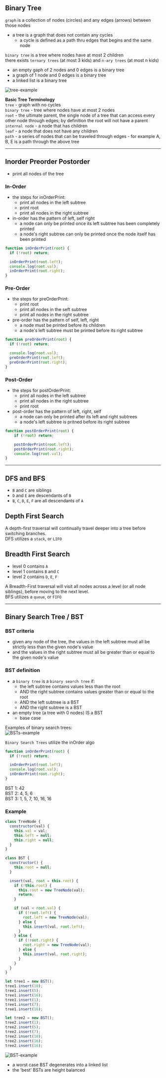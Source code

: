 ## Binary Tree  

`graph` is a collection of nodes (circles) and any edges (arrows) between those nodes

- a tree is a graph that does not contain any cycles  
  - a cycle is defined as a path thru edges that begins and the same node  

`binary tree` is a tree where nodes have at most 2 children  
there exists `ternary trees` (at most 3 kids) and `n-ary trees` (at most n kids)

- an empty gaph of 2 nodes and 0 edges is a binary tree
- a graph of 1 node and 0 edges is a binary tree
- a linked list is a binary tree  

![tree-example](tree.png)

**Basic Tree Terminology**  
`tree` - graph with no cycles  
`binary tree` - tree where nodes have at most 2 nodes  
`root` - the ultimate parent, the single node of a tree that can access every other node through edges; by definition the root will not have a parent  
`internal node` - a node that has children  
`leaf` - a node that does not have any children  
`path` - a series of nodes that can be traveled through edges - for example A, B, E is a path through the above tree  

---
## Inorder Preorder Postorder  
- print all nodes of the tree  

### In-Order 
- the steps for inOrderPrint: 
  - print all nodes in the left subtree
  - print root
  - print all nodes in the right subtree  
- in-order has the pattern of left, self right  
  - a node can only be printed once its left subtree has been completely printed
  - a node's right subtree can only be printed once the node itself has been printed

```javascript
function inOrderPrint(root) {
  if (!root) return;

  inOrderPrint(root.left);
  console.log(root.val);
  inOrderPrint(root.right);
}
```

### Pre-Order  
- the steps for preOrderPrint:
  - print root
  - print all nodes in the seft subtree
  - print all nodes in the right subtree
- pre-order has the pattern of self, left, right
  - a node must be printed before its children
  - a node's left subtree must be printed before its right subtree

```javascript
function preOrderPrint(root) {
  if (!root) return;

  console.log(root.val);
  preOrderPrint(root.left);
  preOrderPrint(root.right);
}
```

### Post-Order 
- the steps for postOrderPrint:
  - print all nodes in the left subtree
  - print all nodes in the right subtree
  - print root
- post-order has the pattern of left, right, self
  - a node can only be printed after its left and right subtrees
  - a node's left subtree is pritned before its right subtree  

```javascript
function postOrderPrint(root) {
    if (!root) return;

    postOrderPrint(root.left);
    postOrderPrint(root.right);
    console.log(root.val);
}
```
---
## DFS and BFS

- `B` and `C` are siblings
- `D` and `E` are descendants of `B`
- `B`, `C`, `D`, `E`, `F` are all descendants of `A`

## Depth First Search  

A depth-first traversal will continually travel deeper into a tree before switching branches.  
DFS utilizes a `stack`, or `LIFO`

## Breadth First Search

- level 0 contains `A`
- level 1 contains `B` and `C`
- level 2 contains `D`, `E`, `F`

A Breadth-First traversal will visit all nodes across a level (or all node siblings), before moving to the next level.  
BFS utilizes a `queue`, or `FIFO`

---
## Binary Search Tree / BST

### BST criteria
- given any node of the tree, the values in the left subtree must all be strictly less than the given node's value
- and the values in the right subtree must all be greater than or equal to the given node's value

### BST definition
- a `binary tree` is a `binary search tree` if:
  - the left subtree contains values less than the root
  - AND the right subtree contains values greater than or equal to the root
  - AND the left subtree is a BST
  - AND the right subtree is a BST
- an empty tree (a tree with 0 nodes) IS a BST
  - base case  

Examples of binary search trees:  
![BSTs-example](bst.png)  

`Binary Search Trees` utilize the inOrder algo  
```javascript
function inOrderPrint(root) {
  if (!root) return;

  inOrderPrint(root.left);
  console.log(root.val);
  inOrderPrint(root.right);
}
```

BST 1: 42  
BST 2: 4, 5, 6  
BST 3: 1, 5, 7, 10, 16, 16  

### Example
```javascript
class TreeNode {
  constructor(val) {
    this.val = val;
    this.left = null;
    this.right = null;
  }
}

class BST {
  constructor() {
    this.root = null;
  }

  insert(val, root = this.root) {
    if (!this.root) {
      this.root = new TreeNode(val);
      return;
    }

    if (val < root.val) {
      if (!root.left) {
        root.left = new TreeNode(val);
      } else {
        this.insert(val, root.left);
      }
    } else {
      if (!root.right) {
        root.right = new TreeNode(val);
      } else {
        this.insert(val, root.right);
      }
    }
  }
}

let tree1 = new BST();
tree1.insert(10);
tree1.insert(5);
tree1.insert(16);
tree1.insert(1);
tree1.insert(7);
tree1.insert(16);

let tree2 = new BST();
tree2.insert(1);
tree2.insert(5);
tree2.insert(7);
tree2.insert(10);
tree2.insert(16);
tree2.insert(16);
```

![BST-example](bstexample.png)  

- a worst case BST degenerates into a linked list
- the 'best' BSTs are height balanced 